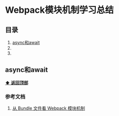 # Webpack模块机制学习总结

## 目录
  1. [async和await](#async和await)
  2.
  3.

## async和await

**[⬆ 返回顶部](#Webpack模块机制学习总结)**

### 参考文档
1. [从 Bundle 文件看 Webpack 模块机制](https://zhuanlan.zhihu.com/p/25954788)